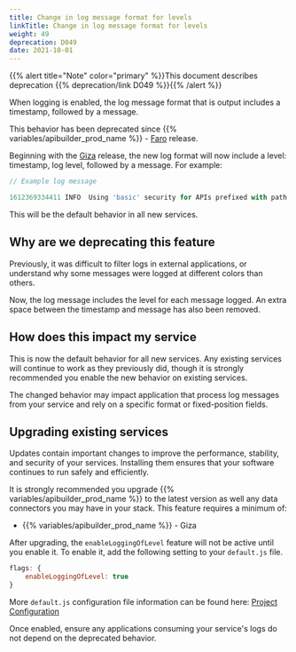 ```yaml
---
title: Change in log message format for levels
linkTitle: Change in log message format for levels
weight: 49
deprecation: D049
date: 2021-10-01
---
```


{{% alert title="Note" color="primary" %}}This document describes deprecation {{% deprecation/link D049 %}}{{% /alert %}}

When logging is enabled, the log message format that is output includes a timestamp, followed by a message.

This behavior has been deprecated since {{% variables/apibuilder_prod_name %}} - [Faro](/docs/release_notes/faro) release.

Beginning with the [Giza](/docs/release_notes/giza) release, the new log format will now include a level: timestamp, log level, followed by a message. For example:

```javascript
// Example log message

1612369334411 INFO  Using 'basic' security for APIs prefixed with path /api
```

This will be the default behavior in all new services.

## Why are we deprecating this feature

Previously, it was difficult to filter logs in external applications, or understand why some messages were logged at different colors than others.

Now, the log message includes the level for each message logged. An extra space between the timestamp and message has also been removed.

## How does this impact my service

This is now the default behavior for all new services. Any existing services will continue to work as they previously did, though it is strongly recommended you enable the new behavior on existing services.

The changed behavior may impact application that process log messages from your service and rely on a specific format or fixed-position fields.

## Upgrading existing services

Updates contain important changes to improve the performance, stability, and security of your services. Installing them ensures that your software continues to run safely and efficiently.

It is strongly recommended you upgrade {{% variables/apibuilder_prod_name %}} to the latest version as well any data connectors you may have in your stack. This feature requires a minimum of:

* {{% variables/apibuilder_prod_name %}} - Giza

After upgrading, the `enableLoggingOfLevel` feature will not be active until you enable it. To enable it, add the following setting to your `default.js` file.

```javascript
flags: {
    enableLoggingOfLevel: true
}
```

More `default.js` configuration file information can be found here: [Project Configuration](/docs/developer_guide/project/configuration/project_configuration/#flags)

Once enabled, ensure any applications consuming your service's logs do not depend on the deprecated behavior.
